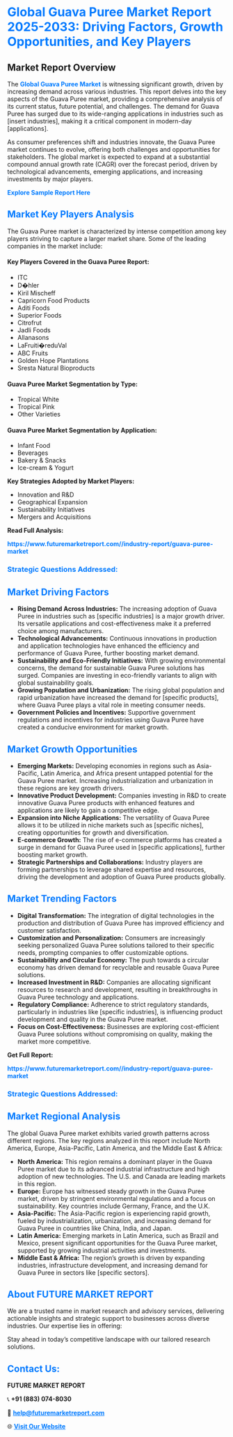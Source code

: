 <h1 style="color: #007BFF;">Global Guava Puree Market Report 2025-2033: Driving Factors, Growth Opportunities, and Key Players</h1>

<section id="overview">
<h2>Market Report Overview</h2>
<p>The <a href="https://www.futuremarketreport.com//industry-report/guava-puree-market" style="color: #007BFF; text-decoration: none;"><strong>Global Guava Puree Market</strong></a> is witnessing significant growth, driven by increasing demand across various industries. This report delves into the key aspects of the Guava Puree market, providing a comprehensive analysis of its current status, future potential, and challenges. The demand for Guava Puree has surged due to its wide-ranging applications in industries such as [insert industries], making it a critical component in modern-day [applications].</p>
<p>As consumer preferences shift and industries innovate, the Guava Puree market continues to evolve, offering both challenges and opportunities for stakeholders. The global market is expected to expand at a substantial compound annual growth rate (CAGR) over the forecast period, driven by technological advancements, emerging applications, and increasing investments by major players.</p>
</section>

<section id="overview">
<p><a href="https://www.futuremarketreport.com//request-sample/reportId=61770" style="color: #007BFF; text-decoration: none;"><strong>Explore Sample Report Here</strong></a></p>
</section>

<section id="key-players">
<h2 style="color: #007BFF;">Market Key Players Analysis</h2>
<p>The Guava Puree market is characterized by intense competition among key players striving to capture a larger market share. Some of the leading companies in the market include:</p>
<h4>Key Players Covered in the Guava Puree Report:</h4>
<ul><li>ITC</li><li>D�hler</li><li>Kiril Mischeff</li><li>Capricorn Food Products</li><li>Aditi Foods</li><li>Superior Foods</li><li>Citrofrut</li><li>Jadli Foods</li><li>Allanasons</li><li>LaFruiti�reduVal</li><li>ABC Fruits</li><li>Golden Hope Plantations</li><li>Sresta Natural Bioproducts</li></ul>
<h4>Guava Puree Market Segmentation by Type:</h4>
<ul><li>Tropical White</li><li>Tropical Pink</li><li>Other Varieties</li></ul>

<h4>Guava Puree Market Segmentation by Application:</h4>
<ul><li>Infant Food</li><li>Beverages</li><li>Bakery &amp; Snacks</li><li>Ice-cream &amp; Yogurt</li></ul>
<p><strong>Key Strategies Adopted by Market Players:</strong></p>
<ul>
<li>Innovation and R&D</li>
<li>Geographical Expansion</li>
<li>Sustainability Initiatives</li>
<li>Mergers and Acquisitions</li>
</ul>
</section>

<section>
<p><strong>Read Full Analysis: </strong></p><a href="https://www.futuremarketreport.com//industry-report/guava-puree-market" style="color: #007BFF; text-decoration: none;"><strong>https://www.futuremarketreport.com//industry-report/guava-puree-market</strong></a>
<h3 style="color: #007BFF;">Strategic Questions Addressed:</h3>
</section>

<section id="driving-factors">
<h2 style="color: #007BFF;">Market Driving Factors</h2>
<ul>
<li><strong>Rising Demand Across Industries:</strong> The increasing adoption of Guava Puree in industries such as [specific industries] is a major growth driver. Its versatile applications and cost-effectiveness make it a preferred choice among manufacturers.</li>
<li><strong>Technological Advancements:</strong> Continuous innovations in production and application technologies have enhanced the efficiency and performance of Guava Puree, further boosting market demand.</li>
<li><strong>Sustainability and Eco-Friendly Initiatives:</strong> With growing environmental concerns, the demand for sustainable Guava Puree solutions has surged. Companies are investing in eco-friendly variants to align with global sustainability goals.</li>
<li><strong>Growing Population and Urbanization:</strong> The rising global population and rapid urbanization have increased the demand for [specific products], where Guava Puree plays a vital role in meeting consumer needs.</li>
<li><strong>Government Policies and Incentives:</strong> Supportive government regulations and incentives for industries using Guava Puree have created a conducive environment for market growth.</li>
</ul>
</section>

<section id="growth-opportunities">
<h2 style="color: #007BFF;">Market Growth Opportunities</h2>
<ul>
<li><strong>Emerging Markets:</strong> Developing economies in regions such as Asia-Pacific, Latin America, and Africa present untapped potential for the Guava Puree market. Increasing industrialization and urbanization in these regions are key growth drivers.</li>
<li><strong>Innovative Product Development:</strong> Companies investing in R&D to create innovative Guava Puree products with enhanced features and applications are likely to gain a competitive edge.</li>
<li><strong>Expansion into Niche Applications:</strong> The versatility of Guava Puree allows it to be utilized in niche markets such as [specific niches], creating opportunities for growth and diversification.</li>
<li><strong>E-commerce Growth:</strong> The rise of e-commerce platforms has created a surge in demand for Guava Puree used in [specific applications], further boosting market growth.</li>
<li><strong>Strategic Partnerships and Collaborations:</strong> Industry players are forming partnerships to leverage shared expertise and resources, driving the development and adoption of Guava Puree products globally.</li>
</ul>
</section>

<section id="trending-factors">
<h2 style="color: #007BFF;">Market Trending Factors</h2>
<ul>
<li><strong>Digital Transformation:</strong> The integration of digital technologies in the production and distribution of Guava Puree has improved efficiency and customer satisfaction.</li>
<li><strong>Customization and Personalization:</strong> Consumers are increasingly seeking personalized Guava Puree solutions tailored to their specific needs, prompting companies to offer customizable options.</li>
<li><strong>Sustainability and Circular Economy:</strong> The push towards a circular economy has driven demand for recyclable and reusable Guava Puree solutions.</li>
<li><strong>Increased Investment in R&D:</strong> Companies are allocating significant resources to research and development, resulting in breakthroughs in Guava Puree technology and applications.</li>
<li><strong>Regulatory Compliance:</strong> Adherence to strict regulatory standards, particularly in industries like [specific industries], is influencing product development and quality in the Guava Puree market.</li>
<li><strong>Focus on Cost-Effectiveness:</strong> Businesses are exploring cost-efficient Guava Puree solutions without compromising on quality, making the market more competitive.</li>
</ul>
</section>

<section>
<p><strong>Get Full Report: </strong></p><a href="https://www.futuremarketreport.com//industry-report/guava-puree-market" style="color: #007BFF; text-decoration: none;"><strong>https://www.futuremarketreport.com//industry-report/guava-puree-market</strong></a>
<h3 style="color: #007BFF;">Strategic Questions Addressed:</h3>
</section>


<section id="regional-analysis">
<h2 style="color: #007BFF;">Market Regional Analysis</h2>
<p>The global Guava Puree market exhibits varied growth patterns across different regions. The key regions analyzed in this report include North America, Europe, Asia-Pacific, Latin America, and the Middle East & Africa:</p>
<ul>
<li><strong>North America:</strong> This region remains a dominant player in the Guava Puree market due to its advanced industrial infrastructure and high adoption of new technologies. The U.S. and Canada are leading markets in this region.</li>
<li><strong>Europe:</strong> Europe has witnessed steady growth in the Guava Puree market, driven by stringent environmental regulations and a focus on sustainability. Key countries include Germany, France, and the U.K.</li>
<li><strong>Asia-Pacific:</strong> The Asia-Pacific region is experiencing rapid growth, fueled by industrialization, urbanization, and increasing demand for Guava Puree in countries like China, India, and Japan.</li>
<li><strong>Latin America:</strong> Emerging markets in Latin America, such as Brazil and Mexico, present significant opportunities for the Guava Puree market, supported by growing industrial activities and investments.</li>
<li><strong>Middle East & Africa:</strong> The region’s growth is driven by expanding industries, infrastructure development, and increasing demand for Guava Puree in sectors like [specific sectors].</li>
</ul>
</section>

<footer>
<h2 style="color: #007BFF;">About FUTURE MARKET REPORT</h2>
<p>We are a trusted name in market research and advisory services, delivering actionable insights and strategic support to businesses across diverse industries. Our expertise lies in offering:</p>

<p>Stay ahead in today’s competitive landscape with our tailored research solutions.</p>

<h2 style="color: #007BFF;">Contact Us:</h2>
<p><strong>FUTURE MARKET REPORT</strong></p>
<p>📞 <strong>+91 (883) 074-8030</strong></p>
<p>📧 <strong><a href="mailto:help@futuremarketreport.com" style="color: #007BFF;">help@futuremarketreport.com</a></strong></p>
<p>🌐 <strong><a href="https://www.futuremarketreport.com/" style="color: #007BFF;">Visit Our Website</a></strong></p>
</footer>